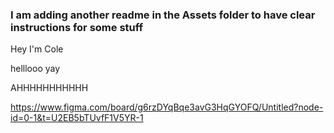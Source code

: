 ### I am adding another readme in the Assets folder to have clear instructions for some stuff

Hey I'm Cole

helllooo yay

AHHHHHHHHHHH



https://www.figma.com/board/g6rzDYqBqe3avG3HqGYOFQ/Untitled?node-id=0-1&t=U2EB5bTUvfF1V5YR-1